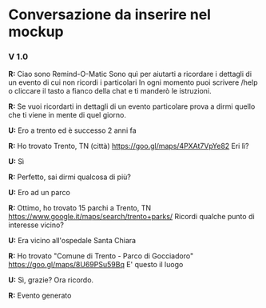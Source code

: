 <h1>Conversazione da inserire nel mockup </h1>

<h3>V 1.0 </h3>

<b>R:</b>  Ciao sono Remind-O-Matic
    Sono quì per aiutarti a ricordare i dettagli di un evento di cui non ricordi i particolari
    In ogni momento puoi scrivere /help o cliccare il tasto a fianco della chat e ti manderò le istruzioni.

<b>R:</b>  Se vuoi ricordarti in dettagli di un evento particolare prova a dirmi quello che ti viene in mente di quel giorno.

<b>U:</b>  Ero a trento ed è successo 2 anni fa

<b>R:</b>  Ho trovato Trento, TN (città)
    https://goo.gl/maps/4PXAt7VpYe82
    Eri lì?

<b>U:</b>  Sì

<b>R:</b>  Perfetto, sai dirmi qualcosa di più?

<b>U:</b>  Ero ad un parco

<b>R:</b>  Ottimo, ho trovato 15 parchi a Trento, TN
    https://www.google.it/maps/search/trento+parks/
    Ricordi qualche punto di interesse vicino?

<b>U:</b>  Era vicino all'ospedale Santa Chiara

<b>R:</b>  Ho trovato "Comune di Trento - Parco di Gocciadoro"
    https://goo.gl/maps/8U69PSu59Bq
    E' questo il luogo

<b>U:</b>  Sì, grazie? Ora ricordo.

<b>R:</b>  Evento generato
